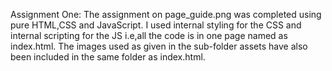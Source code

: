 Assignment One:
The assignment on page_guide.png was completed using pure HTML,CSS and JavaScript.
I used internal styling for the CSS and internal scripting for the JS i.e,all the code is in one page named as index.html.
The images used as given in the sub-folder assets have also been included in the same folder as index.html.
